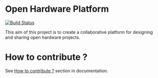 # Open Hardware Platform

[![Build Status](https://api.travis-ci.org/opencomputeproject/ohub.png?branch=master)](https://travis-ci.org/opencomputeproject/ohub)

This aim of this project is to create a collaborative platform for designing and sharing open hardware
projects.

# How to contribute ?

See [How to contribute ?](docs/contribute) section in documentation.
